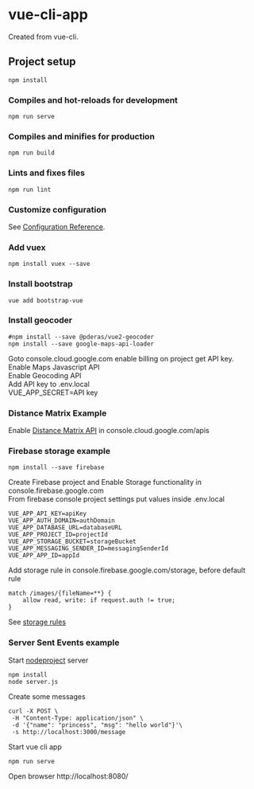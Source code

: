 # vue-cli-app
Created from vue-cli. 

## Project setup
```
npm install
```

### Compiles and hot-reloads for development
```
npm run serve
```

### Compiles and minifies for production
```
npm run build
```

### Lints and fixes files
```
npm run lint
```

### Customize configuration
See [Configuration Reference](https://cli.vuejs.org/config/).

### Add vuex
```
npm install vuex --save
```

### Install bootstrap
```
vue add bootstrap-vue
```

### Install geocoder
```
#npm install --save @pderas/vue2-geocoder
npm install --save google-maps-api-loader
```
Goto console.cloud.google.com enable billing on project get API key.  
Enable Maps Javascript API  
Enable Geocoding API  
Add API key to .env.local  
VUE_APP_SECRET=API key  

### Distance Matrix Example 
Enable [Distance Matrix API](https://developers.google.com/maps/documentation/javascript/distancematrix?hl=en_US) in console.cloud.google.com/apis  

### Firebase storage example 
```
npm install --save firebase
```
Create Firebase project and Enable Storage functionality in console.firebase.google.com  
From firebase console project settings put values inside .env.local
```
VUE_APP_API_KEY=apiKey
VUE_APP_AUTH_DOMAIN=authDomain
VUE_APP_DATABASE_URL=databaseURL
VUE_APP_PROJECT_ID=projectId
VUE_APP_STORAGE_BUCKET=storageBucket
VUE_APP_MESSAGING_SENDER_ID=messagingSenderId
VUE_APP_APP_ID=appId
```

Add storage rule in console.firebase.google.com/storage, before default rule  
```
match /images/{fileName=**} {
    allow read, write: if request.auth != true;
}
```
See [storage rules](https://firebase.google.com/docs/rules/rules-language)

### Server Sent Events example 
Start [nodeproject](https://github.com/xiemingzhi/nodeproject.git) server
```
npm install
node server.js
```
Create some messages 
```
curl -X POST \
 -H "Content-Type: application/json" \
 -d '{"name": "princess", "msg": "hello world"}'\
 -s http://localhost:3000/message
```
Start vue cli app
```
npm run serve
```
Open browser http://localhost:8080/
